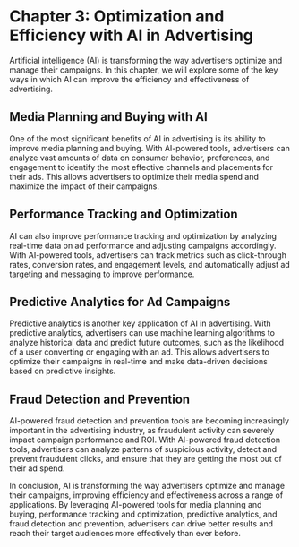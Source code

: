 Chapter 3: Optimization and Efficiency with AI in Advertising
=============================================================

Artificial intelligence (AI) is transforming the way advertisers optimize and manage their campaigns. In this chapter, we will explore some of the key ways in which AI can improve the efficiency and effectiveness of advertising.

Media Planning and Buying with AI
---------------------------------

One of the most significant benefits of AI in advertising is its ability to improve media planning and buying. With AI-powered tools, advertisers can analyze vast amounts of data on consumer behavior, preferences, and engagement to identify the most effective channels and placements for their ads. This allows advertisers to optimize their media spend and maximize the impact of their campaigns.

Performance Tracking and Optimization
-------------------------------------

AI can also improve performance tracking and optimization by analyzing real-time data on ad performance and adjusting campaigns accordingly. With AI-powered tools, advertisers can track metrics such as click-through rates, conversion rates, and engagement levels, and automatically adjust ad targeting and messaging to improve performance.

Predictive Analytics for Ad Campaigns
-------------------------------------

Predictive analytics is another key application of AI in advertising. With predictive analytics, advertisers can use machine learning algorithms to analyze historical data and predict future outcomes, such as the likelihood of a user converting or engaging with an ad. This allows advertisers to optimize their campaigns in real-time and make data-driven decisions based on predictive insights.

Fraud Detection and Prevention
------------------------------

AI-powered fraud detection and prevention tools are becoming increasingly important in the advertising industry, as fraudulent activity can severely impact campaign performance and ROI. With AI-powered fraud detection tools, advertisers can analyze patterns of suspicious activity, detect and prevent fraudulent clicks, and ensure that they are getting the most out of their ad spend.

In conclusion, AI is transforming the way advertisers optimize and manage their campaigns, improving efficiency and effectiveness across a range of applications. By leveraging AI-powered tools for media planning and buying, performance tracking and optimization, predictive analytics, and fraud detection and prevention, advertisers can drive better results and reach their target audiences more effectively than ever before.
